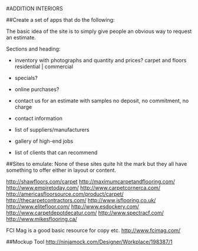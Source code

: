 #ADDITION INTERIORS

##Create a set of apps that do the following:

The basic idea of the site is to simply give people an obvious way to
request an estimate.

Sections and heading:

  - inventory with photographs and quantity and prices?
    carpet and floors
    residential | commercial

  - specials?

  - online purchases?

  - contact us for an estimate with samples
    no deposit, no commitment, no charge

  - contact information

  - list of suppliers/manufacturers

  - gallery of high-end jobs

  - list of clients that can recommend

##Sites to emulate:
None of these sites quite hit the mark but they all have something to
offer either in layout or content.

http://shawfloors.com/carpet
http://maximumcarpetandflooring.com/
http://www.empiretoday.com/
http://www.carpetcornerca.com/
http://americasfloorsource.com/product/carpet/
http://thecarpetcontractors.com/
http://www.jsflooring.co.uk/
http://www.elitefloor.com/
http://www.esdockery.com/
http://www.carpetdepotdecatur.com/
http://www.spectracf.com/
http://www.mikesflooring.ca/

FCI Mag is a good basic resource for copy etc.
http://www.fcimag.com/

##Mockup Tool
http://ninjamock.com/Designer/Workplace/198387/1
